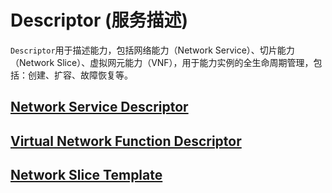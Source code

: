 # Descriptor (服务描述)

`Descriptor`用于描述能力，包括网络能力（Network Service）、切片能力（Network Slice）、虚拟网元能力（VNF），用于能力实例的全生命周期管理，包括：创建、扩容、故障恢复等。

## [Network Service Descriptor](NSD.md)

## [Virtual Network Function Descriptor](VNFD.md)

## [Network Slice Template](NST.md)